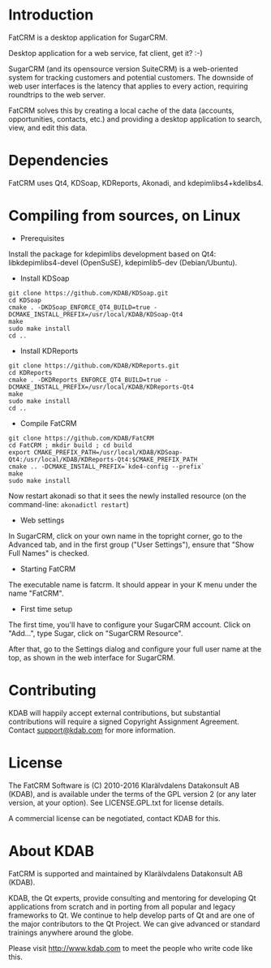 Introduction
============
FatCRM is a desktop application for SugarCRM.

Desktop application for a web service, fat client, get it? :-)

SugarCRM (and its opensource version SuiteCRM) is a web-oriented system for tracking
customers and potential customers. The downside of web user interfaces is the latency
that applies to every action, requiring roundtrips to the web server.

FatCRM solves this by creating a local cache of the data (accounts, opportunities, contacts, etc.)
and providing a desktop application to search, view, and edit this data.

Dependencies
============
FatCRM uses Qt4, KDSoap, KDReports, Akonadi, and kdepimlibs4+kdelibs4.

Compiling from sources, on Linux
================================
* Prerequisites

Install the package for kdepimlibs development based on Qt4: libkdepimlibs4-devel (OpenSuSE), kdepimlib5-dev (Debian/Ubuntu).

* Install KDSoap

```
git clone https://github.com/KDAB/KDSoap.git
cd KDSoap
cmake . -DKDSoap_ENFORCE_QT4_BUILD=true -DCMAKE_INSTALL_PREFIX=/usr/local/KDAB/KDSoap-Qt4
make
sudo make install
cd ..
```

* Install KDReports

```
git clone https://github.com/KDAB/KDReports.git
cd KDReports
cmake . -DKDReports_ENFORCE_QT4_BUILD=true -DCMAKE_INSTALL_PREFIX=/usr/local/KDAB/KDReports-Qt4
make
sudo make install
cd ..
```

* Compile FatCRM

```
git clone https://github.com/KDAB/FatCRM
cd FatCRM ; mkdir build ; cd build
export CMAKE_PREFIX_PATH=/usr/local/KDAB/KDSoap-Qt4:/usr/local/KDAB/KDReports-Qt4:$CMAKE_PREFIX_PATH
cmake .. -DCMAKE_INSTALL_PREFIX=`kde4-config --prefix`
make
sudo make install
```

Now restart akonadi so that it sees the newly installed resource (on the command-line: `akonadictl restart`)

* Web settings

In SugarCRM, click on your own name in the topright corner, go to the Advanced tab, and in the first group ("User Settings"), ensure that "Show Full Names" is checked.

* Starting FatCRM

The executable name is fatcrm. It should appear in your K menu under the name "FatCRM".

* First time setup

The first time, you'll have to configure your SugarCRM account. Click on "Add...", type Sugar, click on "SugarCRM Resource".

After that, go to the Settings dialog and configure your full user name at the top, as shown in the web interface for SugarCRM.

Contributing
============
KDAB will happily accept external contributions, but substantial
contributions will require a signed Copyright Assignment Agreement.
Contact support@kdab.com for more information.

License
=======
The FatCRM Software is (C) 2010-2016 Klarälvdalens Datakonsult AB (KDAB),
and is available under the terms of the GPL version 2 (or any later version,
at your option).  See LICENSE.GPL.txt for license details.

A commercial license can be negotiated, contact KDAB for this.

About KDAB
==========
FatCRM is supported and maintained by Klarälvdalens Datakonsult AB (KDAB).

KDAB, the Qt experts, provide consulting and mentoring for developing
Qt applications from scratch and in porting from all popular and legacy
frameworks to Qt. We continue to help develop parts of Qt and are one
of the major contributors to the Qt Project. We can give advanced or
standard trainings anywhere around the globe.

Please visit http://www.kdab.com to meet the people who write code like this.
